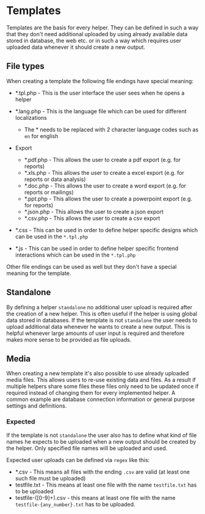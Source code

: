 # Templates

Templates are the basis for every helper. They can be defined in such a way that they don't need additional uploaded by using already available data stored in database, the web etc. or in such a way which requires user uploaded data whenever it should create a new output.

## File types

When creating a template the following file endings have special meaning:

* \*.tpl.php - This is the user interface the user sees when he opens a helper
* \*.lang.php - This is the language file which can be used for different localizations
    * The * needs to be replaced with 2 character language codes such as `en` for english

* Export
    * \*.pdf.php - This allows the user to create a pdf export (e.g. for reports)
    * \*.xls.php - This allows the user to create a excel export (e.g. for reports or data analysis)
    * \*.doc.php - This allows the user to create a word export (e.g. for reports or mailings)
    * \*.ppt.php - This allows the user to create a powerpoint export (e.g. for reports)
    * \*.json.php - This allows the user to create a json export
    * \*.csv.php - This allows the user to create a csv export

* \*.css - This can be used in order to define helper specific designs which can be used in the `*.tpl.php`
* \*.js - This can be used in order to define helper specific frontend interactions which can be used in the `*.tpl.php`

Other file endings can be used as well but they don't have a special meaning for the template.

## Standalone

By defining a helper `standalone` no additional user upload is required after the creation of a new helper. This is often useful if the helper is using global data stored in databases. If the template is not `standalone` the user needs to upload additional data whenever he wants to create a new output. This is helpful whenever large amounts of user input is required and therefore makes more sense to be provided as file uploads.

## Media

When creating a new template it's also possible to use already uploaded media files. This allows users to re-use existing data and files. As a result if multiple helpers share some files these files only need to be updated once if required instead of changing them for every implemented helper. A common example are database connection information or general purpose settings and definitions.

### Expected

If the template is not `standalone` the user also has to define what kind of file names he expects to be uploaded when a new output should be created by the helper. Only specified file names will be uploaded and used.

Expected user uploads can be defined via `regex` like this:

* \*.csv - This means all files with the ending `.csv` are valid (at least one such file must be uploaded)
* testfile\.txt - This means at least one file with the name `testfile.txt` has to be uploaded
* testfile\-([0-9]+)\.csv - this means at least one file with the name `testfile-{any_number}.txt` has to be uploaded.